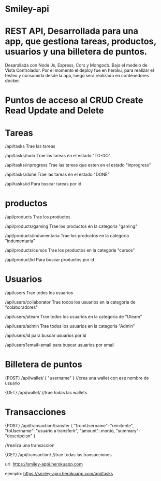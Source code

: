# Smiley-api

#  REST API, Desarrollada para una app, que gestiona tareas, productos, usuarios y una billetera de puntos.

Desarollada con Node Js, Express, Cors y Mongodb. Bajo el modelo de Vista Controlador.
Por el momento el deploy fue en heroku, para realizar el testeo y consumirla desde la app, luego sera realizado en contenedores docker.



# Puntos de acceso al CRUD Create Read Update and Delete

# Tareas

/api/tasks  Trae las tareas

/api/tasks/todo  Trae las tareas en el estado "TO-DO"

/api/tasks/inprogress  Trae las tareas que esten en el estado "inprogress"

/api/tasks/done  Trae las tareas en el estado "DONE"

/api/tasks/id   Para buscar tareas por id



# productos

/api/products Trae los productos

/api/products/gaming  Trae los productos en la categoria "gaming"

/api/products/indumentaria  Trae los productos en la categoria "indumentaria"

/api/products/cursos  Trae los productos en la categoria "cursos"

/api/product/id   Para buscar productos por id

# Usuarios
 /api/users Trae todos los usuarios

/api/users/collaborator  Trae todos los usuarios en la categoria de "colaboradores"

/api/users/uteam  Trae todos los usuarios en la categoria de "Uteam"

/api/users/admin  Trae todos los usuarios en la categoria "Admin"

/api/users/id  para buscar usuarios por id

/api/users?email=email  para buscar usuarios por email





# Billetera de puntos

{POST} /api/wallet/ 
{
    "username"
}
//crea una wallet con ese nombre de usuario

{GET} /api/wallet/ 
//trae todas las wallets

# Transacciones 

{POST} /api/transaction/transfer
{
  "fromUsername": "remitente",
  "toUsername": "usuario a transferir",
  "amount": monto,
  "summary": "descripcion"
}

//realiza una transaccion

{GET} /api/transaction/
//trae todas las transacciones


url: https://smiley-appi.herokuapp.com

ejemplo: https://smiley-appi.herokuapp.com/api/tasks



